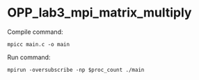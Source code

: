 # OPP_lab3_mpi_matrix_multiply
Compile command:

    mpicc main.c -o main

Run command:

    mpirun -oversubscribe -np $proc_count ./main
